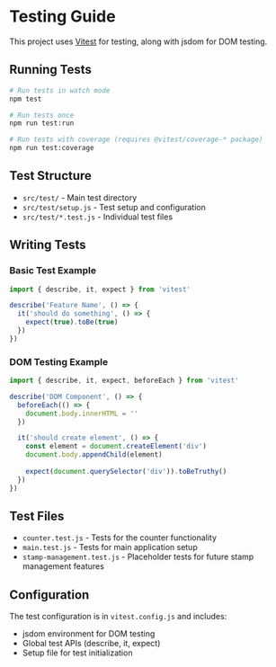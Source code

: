 # Testing Guide

This project uses [Vitest](https://vitest.dev/) for testing, along with jsdom for DOM testing.

## Running Tests

```bash
# Run tests in watch mode
npm test

# Run tests once
npm run test:run

# Run tests with coverage (requires @vitest/coverage-* package)
npm run test:coverage
```

## Test Structure

- `src/test/` - Main test directory
- `src/test/setup.js` - Test setup and configuration
- `src/test/*.test.js` - Individual test files

## Writing Tests

### Basic Test Example

```javascript
import { describe, it, expect } from 'vitest'

describe('Feature Name', () => {
  it('should do something', () => {
    expect(true).toBe(true)
  })
})
```

### DOM Testing Example

```javascript
import { describe, it, expect, beforeEach } from 'vitest'

describe('DOM Component', () => {
  beforeEach(() => {
    document.body.innerHTML = ''
  })

  it('should create element', () => {
    const element = document.createElement('div')
    document.body.appendChild(element)
    
    expect(document.querySelector('div')).toBeTruthy()
  })
})
```

## Test Files

- `counter.test.js` - Tests for the counter functionality
- `main.test.js` - Tests for main application setup
- `stamp-management.test.js` - Placeholder tests for future stamp management features

## Configuration

The test configuration is in `vitest.config.js` and includes:
- jsdom environment for DOM testing
- Global test APIs (describe, it, expect)
- Setup file for test initialization